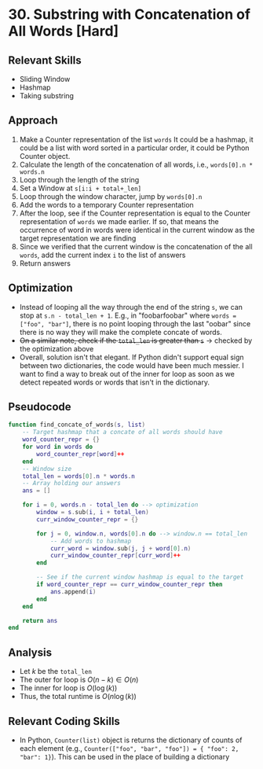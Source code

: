 # 30. Substring with Concatenation of All Words [Hard]

## Relevant Skills

- Sliding Window
- Hashmap
- Taking substring

## Approach

1. Make a Counter representation of the list `words`
    It could be a hashmap, it could be a list with word sorted in a particular order, it could be Python Counter object.
1. Calculate the length of the concatenation of all words, i.e., `words[0].n * words.n`
1. Loop through the length of the string
1. Set a Window at `s[i:i + total+_len]`
1. Loop through the window character, jump by `words[0].n`
1. Add the words to a temporary Counter representation
1. After the loop, see if the Counter representation is equal to the Counter representation of `words` we made earlier.
    If so, that means the occurrence of word in words were identical in the current window as the target representation we are finding
1. Since we verified that the current window is the concatenation of the all `words`, add the current index `i` to the list of answers
1. Return answers


## Optimization

- Instead of looping all the way through the end of the string `s`, we can stop at `s.n - total_len + 1`.
    E.g., in "foobarfoobar" where `words = ["foo", "bar"]`, there is no point looping through the last "oobar" since there is no way they will make the complete concate of words.
- ~~On a similar note, check if the `total_len` is greater than `s`~~
    -> checked by the optimization above
- Overall, solution isn't that elegant.
    If Python didn't support equal sign between two dictionaries, the code would have been much messier.
    I want to find a way to break out of the inner for loop as soon as we detect repeated words or words that isn't in the dictionary.

## Pseudocode

```lua
function find_concate_of_words(s, list)
    -- Target hashmap that a concate of all words should have
    word_counter_repr = {}
    for word in words do
        word_counter_repr[word]++
    end
    -- Window size
    total_len = words[0].n * words.n
    -- Array holding our answers
    ans = []

    for i = 0, words.n - total_len do --> optimization
        window = s.sub(i, i + total_len)
        curr_window_counter_repr = {}

        for j = 0, window.n, words[0].n do --> window.n == total_len
            -- Add words to hashmap
            curr_word = window.sub(j, j + word[0].n)
            curr_window_counter_repr[curr_word]++
        end

        -- See if the current window hashmap is equal to the target
        if word_counter_repr == curr_window_counter_repr then
            ans.append(i)
        end
    end

    return ans
end
```

## Analysis

- Let $k$ be the `total_len`
- The outer for loop is $O(n - k) \in O(n)$
- The inner for loop is $O(\log (k))$
- Thus, the total runtime is $O(n \log (k))$

## Relevant Coding Skills

- In Python, `Counter(list)` object is returns the dictionary of counts of each element (e.g., `Counter(["foo", "bar", "foo"]) = { "foo": 2, "bar": 1}`).
    This can be used in the place of building a dictionary

